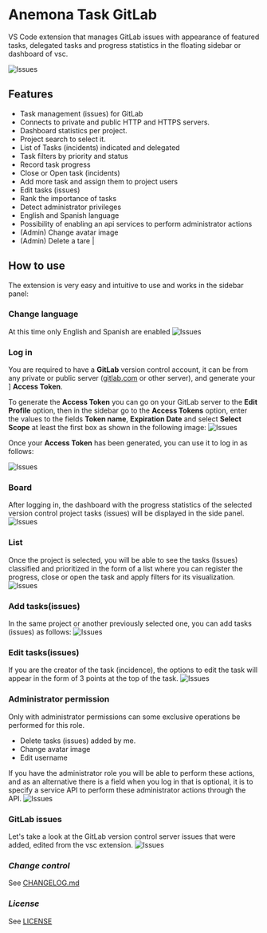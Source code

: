 # **Anemona Task GitLab**
VS Code extension that manages GitLab issues with appearance of featured tasks, delegated tasks and progress statistics in the floating sidebar or dashboard of vsc.

![Issues](/assets/github/screenshot.gif)


## **Features**
- Task management (issues) for GitLab
- Connects to private and public HTTP and HTTPS servers.
- Dashboard statistics per project.
- Project search to select it.
- List of Tasks (incidents) indicated and delegated
- Task filters by priority and status
- Record task progress
- Close or Open task (incidents)
- Add more task and assign them to project users
- Edit tasks (issues)
- Rank the importance of tasks
- Detect administrator privileges
- English and Spanish language
- Possibility of enabling an api services to perform administrator actions
- (Admin) Change avatar image
- (Admin) Delete a tare |


## **How ​​to use**

The extension is very easy and intuitive to use and works in the sidebar panel:

### **Change language**
At this time only English and Spanish are enabled
![Issues](/assets/github/lang.gif)

### **Log in**
You are required to have a **GitLab** version control account, it can be from any private or public server ([gitlab.com](https://gitlab.com) or other server), and generate your ] **Access Token**.

To generate the **Access Token** you can go on your GitLab server to the **Edit Profile** option, then in the sidebar go to the **Access Tokens** option, enter the values ​​to the fields **Token name**, **Expiration Date** and select **Select Scope** at least the first box as shown in the following image:
![Issues](/assets/github/access-token.gif)

Once your **Access Token** has been generated, you can use it to log in as follows:

![Issues](/assets/github/login.gif)

### **Board**
After logging in, the dashboard with the progress statistics of the selected version control project tasks (issues) will be displayed in the side panel.
![Issues](/assets/github/sel-project.gif)

### **List**
Once the project is selected, you will be able to see the tasks (Issues) classified and prioritized in the form of a list where you can register the progress, close or open the task and apply filters for its visualization.
![Issues](/assets/github/list-tasks.gif)

### **Add tasks(issues)**
In the same project or another previously selected one, you can add tasks (issues) as follows:
![Issues](/assets/github/new-task.gif)

### **Edit tasks(issues)**
If you are the creator of the task (incidence), the options to edit the task will appear in the form of 3 points at the top of the task.
![Issues](/assets/github/edit-task.gif)

### **Administrator permission**
Only with administrator permissions can some exclusive operations be performed for this role.
- Delete tasks (issues) added by me.
- Change avatar image
- Edit username

If you have the administrator role you will be able to perform these actions, and as an alternative there is a field when you log in that is optional, it is to specify a service API to perform these administrator actions through the API.
![Issues](/assets/github/admin.gif)


### **GitLab issues**
Let's take a look at the GitLab version control server issues that were added, edited from the vsc extension.
![Issues](/assets/github/issues.jpg)

### *Change control*

See [CHANGELOG.md](https://github.com/CHANGELOG.md)

### *License*

See [LICENSE](https://github.com/LICENCE)